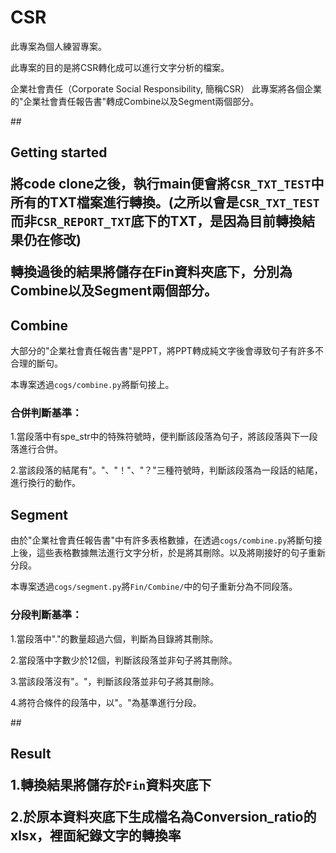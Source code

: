 # CSR

此專案為個人練習專案。

此專案的目的是將CSR轉化成可以進行文字分析的檔案。

企業社會責任（Corporate Social Responsibility, 簡稱CSR）
此專案將各個企業的"企業社會責任報告書"轉成Combine以及Segment兩個部分。


##<h2> Getting started

將code clone之後，執行main便會將`CSR_TXT_TEST`中所有的TXT檔案進行轉換。(之所以會是`CSR_TXT_TEST`而非`CSR_REPORT_TXT`底下的TXT，是因為目前轉換結果仍在修改)

轉換過後的結果將儲存在Fin資料夾底下，分別為Combine以及Segment兩個部分。

## Combine

大部分的"企業社會責任報告書"是PPT，將PPT轉成純文字後會導致句子有許多不合理的斷句。

本專案透過`cogs/combine.py`將斷句接上。

### 合併判斷基準：

1.當段落中有spe_str中的特殊符號時，便判斷該段落為句子，將該段落與下一段落進行合併。

2.當該段落的結尾有"。"、"！"、"？"三種符號時，判斷該段落為一段話的結尾，進行換行的動作。


## Segment

由於"企業社會責任報告書"中有許多表格數據，在透過`cogs/combine.py`將斷句接上後，這些表格數據無法進行文字分析，於是將其刪除。以及將剛接好的句子重新分段。

本專案透過`cogs/segment.py`將`Fin/Combine/`中的句子重新分為不同段落。


### 分段判斷基準：

1.當段落中"."的數量超過六個，判斷為目錄將其刪除。

2.當段落中字數少於12個，判斷該段落並非句子將其刪除。

3.當該段落沒有"。"，判斷該段落並非句子將其刪除。

4.將符合條件的段落中，以"。"為基準進行分段。


##<h2> Result

1.轉換結果將儲存於`Fin`資料夾底下

2.於原本資料夾底下生成檔名為Conversion_ratio的xlsx，裡面紀錄文字的轉換率